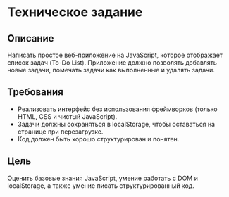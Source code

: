 # Техническое задание 
## Описание 
Написать простое веб-приложение на JavaScript, которое отображает список задач (To-Do List). Приложение должно позволять добавлять новые задачи, помечать задачи как выполненные и удалять задачи.

## Требования 
* Реализовать интерфейс без использования фреймворков (только HTML, CSS и чистый JavaScript).
* Задачи должны сохраняться в localStorage, чтобы оставаться на странице при перезагрузке.
* Код должен быть хорошо структурирован и понятен.

## Цель 
Оценить базовые знания JavaScript, умение работать с DOM и localStorage, а также умение писать структурированный код.